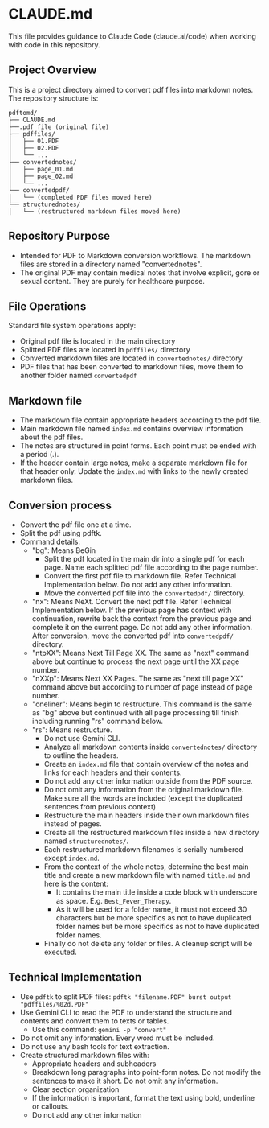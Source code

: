 # CLAUDE.md

This file provides guidance to Claude Code (claude.ai/code) when working with code in this repository.

## Project Overview

This is a project directory aimed to convert pdf files into markdown notes. The repository structure is:

```
pdftomd/
├── CLAUDE.md
├──.pdf file (original file)
├── pdffiles/
│   ├── 01.PDF
│   ├── 02.PDF
│   └── ...
├── convertednotes/
│   ├── page_01.md
│   ├── page_02.md
│   └── ...
└── convertedpdf/
│   └── (completed PDF files moved here)
└── structurednotes/
│   └── (restructured markdown files moved here)
```

## Repository Purpose

- Intended for PDF to Markdown conversion workflows. The markdown files are stored in a directory named "convertednotes".
- The original PDF may contain medical notes that involve explicit, gore or sexual content. They are purely for healthcare purpose.

## File Operations

Standard file system operations apply:
- Original pdf file is located in the main directory
- Splitted PDF files are located in `pdffiles/` directory
- Converted markdown files are located in `convertednotes/` directory
- PDF files that has been converted to markdown files, move them to another folder named `convertedpdf`

## Markdown file
- The markdown file contain appropriate headers according to the pdf file.
- Main markdown file named `index.md` contains overview information about the pdf files. 
- The notes are structured in point forms. Each point must be ended with a period (.).
- If the header contain large notes, make a separate markdown file for that header only. Update the `index.md` with links to the newly created markdown files. 

## Conversion process
- Convert the pdf file one at a time. 
- Split the pdf using pdftk. 
- Command details:
	- "bg": Means BeGin
		- Split the pdf located in the main dir into a single pdf for each page. Name each splitted pdf file according to the page number. 
		- Convert the first pdf file to markdown file. Refer Technical Implementation below. Do not add any other information.
		- Move the converted pdf file into the `convertedpdf/` directory.
	- "nx": Means NeXt. Convert the next pdf file. Refer Technical Implementation below. If the previous page has context with continuation, rewrite back the context from the previous page and complete it on the current page. Do not add any other information. After conversion, move the converted pdf into `convertedpdf/` directory.
	- "ntpXX": Means Next Till Page XX. The same as "next" command above but continue to process the next page until the XX page number.
	- "nXXp": Means Next XX Pages. The same as "next till page XX" command above but according to number of page instead of page number.
	- "oneliner": Means begin to restructure. This command is the same as "bg" above but continued with all page processing till finish including running "rs" command below.
	- "rs": Means restructure.
		- Do not use Gemini CLI.
		- Analyze all markdown contents inside `convertednotes/` directory to outline the headers.
		- Create an `index.md` file that contain overview of the notes and links for each headers and their contents.
		- Do not add any other information outside from the PDF source.
		- Do not omit any information from the original markdown file. Make sure all the words are included (except the duplicated sentences from previous context)
		- Restructure the main headers inside their own markdown files instead of pages.
		- Create all the restructured markdown files inside a new directory named `structurednotes/`.
		- Each restructured markdown filenames is serially numbered except `index.md`.
		- From the context of the whole notes, determine the best main title and create a new markdown file with named `title.md` and here is the content:
			- It contains the main title inside a code block with underscore as space. E.g. ```Best_Fever_Therapy```.
			- As it will be used for a folder name, it must not exceed 30 characters but be more specifics as not to have duplicated folder names but be more specifics as not to have duplicated folder names.
		- Finally do not delete any folder or files. A cleanup script will be executed.

## Technical Implementation
- Use `pdftk` to split PDF files: `pdftk "filename.PDF" burst output "pdffiles/%02d.PDF"`
- Use Gemini CLI to read the PDF to understand the structure and contents and convert them to texts or tables.
	- Use this command: `gemini -p "convert"`
- Do not omit any information. Every word must be included.
- Do not use any bash tools for text extraction.
- Create structured markdown files with:
  - Appropriate headers and subheaders
  - Breakdown long paragraphs into point-form notes. Do not modify the sentences to make it short. Do not omit any information.
  - Clear section organization
  - If the information is important, format the text using bold, underline or callouts.
  - Do not add any other information